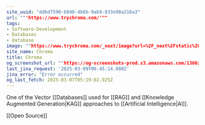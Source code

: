 ```yaml
---
site_uuid: "ddbd7590-b048-4b6b-9ab9-833e98a216a3"
url: ""'https://www.trychroma.com/'""
tags:
- Software-Development
- Databases
- database
image: ""https://www.trychroma.com/_next/image?url=%2F_next%2Fstatic%2Fmedia%2Fchroma.d840f629.png&w=96&q=75&dpl=dpl_3kt7m34p2QipeYnkfoKSXxdcUrWN""
site_name: Chroma
title: Chroma
og_screenshot_url: ""https://og-screenshots-prod.s3.amazonaws.com/1366x768/80/false/095d2c9fb3f127bf5ce51db84b52efc92ff3d23b74629a79de8e46b18f106d4f.jpeg""
last_jina_request: '2025-03-09T06:45:14.088Z'
jina_error: "Error occurred"
og_last_fetch: 2025-03-07T05:19:02.925Z
---
```

One of the Vector [[Databases]] used for [[RAG]] and [[Knowledge Augmented Generation|KAG]] approaches to [[Artificial Intelligence|AI]].

[[Open Source]]





